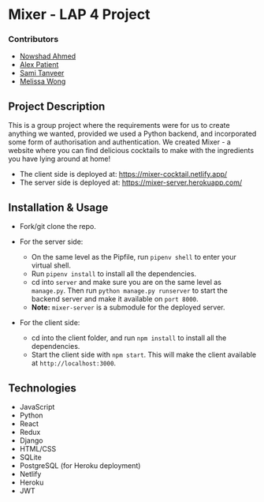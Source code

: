 # Mixer - LAP 4 Project

### Contributors
- [Nowshad Ahmed](https://github.com/Nowshad10)
- [Alex Patient](https://github.com/aPatient97)
- [Sami Tanveer](https://github.com/Sami1600)
- [Melissa Wong](https://github.com/melmelg)

## Project Description
This is a group project where the requirements were for us to create anything we wanted, provided we used a Python backend, and incorporated some form of authorisation and authentication. We created Mixer - a website where you can find delicious cocktails to make with the ingredients you have lying around at home!

- The client side is deployed at: https://mixer-cocktail.netlify.app/
- The server side is deployed at: https://mixer-server.herokuapp.com/

## Installation & Usage
- Fork/git clone the repo.
- For the server side:
    - On the same level as the Pipfile, run `pipenv shell` to enter your virtual shell.
    - Run `pipenv install` to install all the dependencies.
    - cd into `server` and make sure you are on the same level as `manage.py`. Then run `python manage.py runserver` to start the backend server and make it available on `port 8000`.
    - **Note:** `mixer-server` is a submodule for the deployed server.

- For the client side:
    - cd into the client folder, and run `npm install` to install all the dependencies.
    - Start the client side with `npm start`. This will make the client available at `http://localhost:3000`.

## Technologies
- JavaScript
- Python
- React
- Redux
- Django
- HTML/CSS
- SQLite
- PostgreSQL (for Heroku deployment)
- Netlify
- Heroku
- JWT

